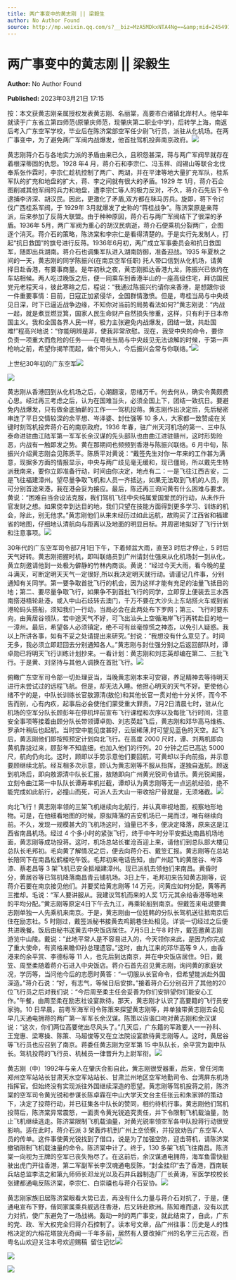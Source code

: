 ```yaml
---
title: ​两广事变中的黄志刚 || 梁毅生
author: No Author Found
source: http://mp.weixin.qq.com/s?__biz=MzA5MDkxNTA4Ng==&amp;mid=2454913281&amp;idx=1&amp;sn=439ca68b9b5ea4c07fd7f3435efa2b97&amp;chksm=87a3c960b0d44076ec722d1e3651f0cd26979172eab67185b42a808154f479a10947cfcc77fa&poc_token=HJ_Do2ejHyO-wNZGG8Q1S8FdPgy1YBBEob-nUEme
---
```


# ​两广事变中的黄志刚 || 梁毅生

**Author:** No Author Found

**Published:** 2023年03月21日 17:15

按：本文获黄志刚亲属授权发表黄志刚、名丽棠，高要市白诸镇北岸村人。他早年就读于广东省立第四师范(原肇庆师范，现肇庆第二职业中学)，后转学上海，南返后考入广东空军学校，毕业后在陈济棠部空军任少尉飞行员，派驻从化机场。在两广事变中，为了避免两广军阀内战爆发，他首批驾机投奔南京政府。![](https://mmbiz.qpic.cn/mmbiz_jpg/PJWG74pLsMayvR1AyLpp1OwsWXJhmAMu6hEnyJ4hyVxh2jeFxNGwngJfdXCj1cuXFPwvvJjPH1NhDydQF15CRA/640?wx_fmt=jpeg)

黄志刚蒋介石与各地实力派的矛盾由来已久，且积怨甚深，蒋与两广军阀早就存在着根深蒂固的仇怨。1928 年4 月，蒋介石和李宗仁、冯玉祥、阎锡山等联合北伐奉系张作霖时，李宗仁趁机控制了两广、两湖，并在平津等地大量扩充军队，桂系军队的扩充和地盘的扩大，蒋、李之间就有很大的矛盾。1929 年 1月，蒋介石企图削减其他军阀的兵力和地盘，遭李宗仁等人的极力反对，不久，蒋介石先后下令逮捕李济深、胡汉民。因此，更激化了矛盾,双方都在秣马厉兵。旋即，蒋下令讨伐广西桂系军阀，于 1929年 3月就爆发了史称的“蒋桂战争”。陈济棠原是亲蒋派，后来参加了反蒋大联盟。由于种种原因，蒋介石与两广军阀结下了很深的矛盾。1936年 5月，两广军阀为重心的胡汉民病逝，蒋介石便乘机分裂两广，企图逐个消灭。蒋介石的策略，陈济棠和李宗仁是看得清楚的。于是实行先发制人，打起“抗日救国”的旗号进行反蒋。1936年6月初，两广成立军事委员会和抗日救国军，随即出兵湖南。蒋介石也调集军队进入湖南防御，准备迎战。1935 年夏秋之间的一天，黄志刚的同学陈振兴(在南京空军任职) 托人带口信到从化机场，请黄择日赴香港，有要事商量。是年初秋之夜，黄志刚抵达香港九龙，陈振兴已依约在车站相候。两人吃过晚饭之后，便一同乘车到香港半山的一座高级住宅，拜访国民党元老程天斗，彼此寒暄之后，程说：“我通过陈振兴约请你来香港，是想跟你谈一件重要事情：目前，日寇正加紧侵华，全国群情激愤。但是，粤桂当局与中央歧见日深，时下已逼近战争边缘，不知你对当前的局势看法如何?”黄志刚说：“内战一起，就是煮豆燃豆箕，国家人民生命财产自然损失惨重，这样，只有利于日本帝国主义。我和全国各界人民一样，极力主张避免内战爆发，团结一致，共赴国难!”程高兴地说：“你能明辨是非，使我非常欣慰。现在，我受中央的命令，要你负责一项重大而危险的任务——在粤桂当局与中央歧见无法谅解的时候，于第一声枪响之前，希望你揭竿而起，做个带头人，今后振兴会常与你联络。”![](https://mmbiz.qpic.cn/mmbiz_jpg/PJWG74pLsMb0x2qXFHiaMibHcKtVSx2iarb1U1RcjaDtxYibuHXhQTIgCWfDgwsASkT3DqtClNcFd2EQqajxg8muQw/640)

上世纪30年初的广东空军![](https://mmbiz.qpic.cn/mmbiz_jpg/PJWG74pLsMb0x2qXFHiaMibHcKtVSx2iarbHicW6c61S9IPthv2dT9Niam3lycW4u00icuHoPD1dD9RG6Hk7ZpGOnLdg/640)

![](https://mmbiz.qpic.cn/mmbiz_jpg/PJWG74pLsMb0x2qXFHiaMibHcKtVSx2iarbxHWMz6xkK0YO46lJkxMw9vUjmN1U8QI8r1pM6ngUBboLHZh216YZsQ/640)

黄志刚从香港回到从化机场之后，心潮翻滚，思绪万千。何去何从，确实令黄颇费心思。经过再三考虑之后，认为在国难当头，必须全国上下，团结一致抗日。要避免内战爆发，只有做金底抽薪的工作一一驾机投蒋。黄志刚作出决定后，先后秘密串连了平日交情较深的余平想、岑泽婆、封仕强等 10 多人，大家都一致赞成在关键时刻驾机投奔蒋介石的南京政府。1936 年春，驻广州天河机场的第一、三中队泰命进驻曲江陆军第一军军长余汉谋的先头部队也由曲江进驻赣州，这时形势险恶，内战有一触即发之势。黄在那期间也频频到香港与陈振兴联络。6 月中旬，陈振兴介绍黄志刚会见陈质平。陈质平对黄说：“戴签先生对你一年来的工作甚为满意，现据多方面的情报显示，中央与两广歧见毫无缓和，现已僵局，所以戴先生特派我南来，要你立即准备行动，时间由你决定，地点有二：一是飞往江西吉安，二是飞往福建漳州。望尽量争取飞机和人员一齐抵达，如果无法取到飞机的人员，则可分别首途来港，我在港会妥为接应。最后，陈还再三询问黄有什么困难与要求。黄说：“困难自当会设法克服，我们驾机飞往中央纯属爱国爱民的行动，从未作升官发财之想。如果侥幸到达目的地，我们只望在技能方面得到更多学习、训练的机会，除此，别无他求。”黄志刚他们从来未经历过如此远航，故购买了江西省和福建省的地图，仔细地认清航向与距离以及地面的明显目标。并周密地拟好了飞行计划和注意事项。![](https://mmbiz.qpic.cn/mmbiz_jpg/PJWG74pLsMb0x2qXFHiaMibHcKtVSx2iarbu3SGWMs7Gib1pTnQf5dibLfI4ZbvR16cVagkgZibB7U0oRTLGyYYdXWQg/640)

30年代的广东空军司令部7月1日下午，下着倾盆大雨，直至3 时后才停止，5 时后天气好转。黄志刚把握时机，即叫联络员到广州请封仕强来从化机场封一到从化，黄立刻邀请他到一处极为僻静的竹林内商谈。黄说：“经过今天大雨，看今晚的星斗满天，可断定明天天气一定很好,所以我决定明天就行动。请谨记几件事，分别通知有关同学。第一要争取首批飞行的机会，因为这样才能有充足的油量飞抵目的地；第二、要尽量争取飞行，如果争不到首批飞行的同学，立即穿上便装去三水西南搭港梧轮赴港，或入中山石歧转去澳门，千万不要在大沙头上东站搭火车或到省港轮码头搭船，须知我们一行动，当局必会在此两处布下罗网；第三、飞行时要东向，由黄居谷领队，若中途天气不好，可飞出汕头上空循海岸飞行再转赴目的地一一漳州。最后，希望各人必须镇定，绝不可有丝毫惊慌之神态，以免引人疑惑。我以上所讲各事，如有不妥之处请提出来研究。”封说：“我想没有什么意见了。时间无多，我必须立即赶回去分别通知各人。”黄志刚与封仕强分别之后返回部队时，谭卓勋已将明天飞行训练计划抄来。一看计划：黄志刚和刘志英却编在第二、三批飞行。于是黄、刘坚持与其他人调换在首批飞行。![](https://mmbiz.qpic.cn/mmbiz_jpg/PJWG74pLsMb0x2qXFHiaMibHcKtVSx2iarb36fsHwv2Eic3Mz97NjEDeDILPD9C3uOsDGEYha0fwesp0arkheWXPbA/640)

俯瞰广东空军司令部一切处理妥当，当晚黄志刚本来可安寝，养足精神去等待明天进行未尝试过的远程飞航。但是，却无法入睡。他担心明天的天气不好。更使他心绪不宁的是，中队长训练长官敖源清(敖伦)和其他长官一贯对他十分关怀，而今不告而别，心有内疚，起事后必会使他们蒙受重大罪责。7月2日清晨七时，驻从化机场的空军分队长顾彭年在停机坪前宣布飞行课程和次序以及每批飞行时间，注意安全事项等接着由顾分队长带领谭卓勋、刘志英起飞后，黄志刚和邓华高马维栋、罗承叶稍后也起航。当时空中能见度甚好，云层稀薄,时可望见蓝色的天空。起飞后，黄志刚他们即按照预定计划向北飞行。在高度 2000 尺时，谭、刘两机即向黄机靠拢过来，顾彭年不知底细，也加入他们的行列。20 分钟之后已高达 5000 尺，航向仍向北。这时，顾即以手势示意他们要回航，可黄却以手向前指，并示意要顾继续北航。经互相多次示意，顾认为黄志刚等不服从指挥，遂独自返航。顾返到机场后，即向敖源清中队长汇报，敖随即向广州黄光锐司令请示。黄光锐闻报，立刻令曲江第一中队队长谭寿率机拦截，谭却认为黄志刚等无一点远航经验，绝不能完成如此航行，必撞山而死，可派人去大山一带收拾尸骨就是，无须堵截。![](https://mmbiz.qpic.cn/mmbiz_jpg/PJWG74pLsMb0x2qXFHiaMibHcKtVSx2iarbFkTBiaqkRyEpiaLFTawK5EgBh9iaWfbicJXeUAyM1jbwNw2UzMnJALpndQ/640)

向北飞行！黄志刚率领的三架飞机继续向北航行，并认真审视地图，视察地形地物。可是，在他细看地图的时候，原拟降落的吉安机场已一晃而过，唯有继续向前。不久，发现一规模甚大的飞机场这时，油量已不多，便决定降落，原来这是江西省南昌机场。经过 4 个多小时的紧张飞行，终于中午时分平安抵达南昌机场地面，黄志刚等成功投蒋。这时，机场总站长崔沧百迎上来，请他们到总队部大楼见总队长毛邦初。毛向黄了解情况之后，便去向蒋介石、戴笠汇报。黄志刚等在总站长陪同下在南昌松鹤楼吃午饭。毛邦初来电话告知，由广州起飞的黄居谷、岑泽漆、蔡老昌等 3 架飞机已安全抵福建漳州。现已派机去领他们来南昌。黄昏时分，黄居谷等已驾机降落南昌青云铺机场。3日上午，毛邦初来告知黄志刚等，说蒋介石要在南京接见他们。并要奖给黄志刚等 14 万元，问黄应如何分配，黄等再三推却。毛说：“军人要讲服从。我建议驾机而来的人奖 1万元其余给香港等地来的平均分配。”黄志刚等原定4日下午去九江，再乘轮船到南京。但戴签来电说要黄志刚单独一人先乘机来南京。于是，黄志刚由一位姓韩的分队长驾机送往抵南京后住在励志社。5 时刚过，戴签派秘书接黄去鸡鹅巷住处相见。详谈一切经过之后便共进晚餐。饭后由秘书送黄去中央饭店居住。7月5日上午8 时许，戴签邀黄志刚游览中山陵。戴说：“此地平常人是不容易进入的，今天领你来此，是因为你完成了重大使命，有资格来瞻仰孙总理遗容。”这时，由九江来的邓华高等 9 人，由香港来的余平赏、李德标等 11 人，也先后到达南京，并在中央饭店居住。9日，戴笠、周至柔随着蒋介石进入中央饭店。蒋介石首先召见黄志刚，询问黄的家庭状况，学历等，当问他今后的志愿时黄答：“一切服从长官命令，但希望能派赴外国深造。”蒋介石说：“好，有志气，等候日后安排。”接着蒋介石分别召开了其他的20 位飞行员之后对我们说：“今后周至柔主任会妥善为你们安排望你们能安心工作。”午餐，由周至柔在励志社设宴款待。那天，黄志刚才认识了高要籍的飞行员安家驹。10 日早晨，前粤军海军司令陈策来探望黄志刚等，并单独带黄志刚去会见早几天通电拥蒋的两广第一军军长余汉谋。陈策以诙谐口吻对黄志刚和余汉谋说：“这次，你们两位高要佬出尽风头了。”几天后，广东籍的军政要人一一孙科、王宠惠、梁寒操、陈策、马超俊等又在立法院设宴款待黄志刚等人。这时，黄居谷等飞行员也应召到了南京。蒋委任黄志刚为空军第 15 中队队长，余平赏为副中队长。驾机投蒋的飞行员、机械员一律晋升为上尉军衔。![](https://mmbiz.qpic.cn/mmbiz_jpg/PJWG74pLsMb0x2qXFHiaMibHcKtVSx2iarbQZLpnuBdvuX9oYib6sYnZxgWmMFdVRdmCCMK664mDGvh5LCglwGujFw/640)

黄志刚（中）1992年与亲人在肇庆合影自此，黄志刚很受器重，后来，曾任河南郑州空军站站长甘肃天水空军站站长、甘肃兰州地区空军地勤司令、台湾屏东机场指挥官。但始终没有实现派往外国继续深造的愿望。黄志刚等驾机投蒋之前，陈济棠的空军司令黄光锐和参谋长陈卓霖在中山大学天文台主任张云和朱家骅的策动下，决定了投蒋行动，并已征集各中队长的赞同，相约待机行事。黄志刚他们驾机投蒋后，陈济棠异常震怒，一面责令黄光锐追究责任，并下令限制飞机载油量，防止飞机继续逃走。陈济棠限制飞机载油量，对黄光锐率领空军各中队投蒋行动很受影响。适在此时，蒋介石派 3 架轰炸机到广州上空侦察，并投放劝告广东空军人员的传单。这件事使黄光锐找到了借口，说是为了加强空防，迎击蒋机，请陈济棠撤销限制飞机载油量的命令。陈济棠中计了。终于，130 多架飞机飞往南昌。陈济棠一向视为王牌的空军已丧失殆尽了。在这前后，余汉谋通电拥蒋，海军鱼雷快艇驶出虎门开往香港，第二军副军长李汉魂通电反陈，“封金挂印”去了香港，西南联兵站总监李洁之和第九师师长邓龙光以及石井兵器制造厂厂长黄涛，军医学校校长张建都通电反陈济棠，李宗仁、白崇禧也与蒋介石妥协。![](https://mmbiz.qpic.cn/mmbiz_jpg/PJWG74pLsMb0x2qXFHiaMibHcKtVSx2iarbOc5p7TNaibINIApk6EicvxcHicUkmTVTBRKibG7zF6FiaE4xC2pbLuPhib9A/640)

黄志刚家族旧居陈济棠眼看大势已去，再没有什么力量与蒋介石对抗了，于是，便通电宣布下野，偕同家属乘兵舰逃往香港，后又转赴欧洲。陈知难而退，没有以武力对抗，使广东避免了一场战祸。轰动一时的两广事变，就此结束了，自此，广东的党、政、军大权完全归蒋介石控制了。读本号文章，品广州往事：历史是人的性格决定的六榕花塔放光奇闻一千年多前，居然有人要改掉广州的名字三元古观，百粤名山欢迎关注本号欢迎赐稿  留住记忆![](https://mmbiz.qpic.cn/mmbiz_jpg/PJWG74pLsMb0x2qXFHiaMibHcKtVSx2iarbHNibaU0Z5qY4FFfibmJZwLL7ojWOTr6BjicNDiapEY96m4ZY36vnTVU35A/640)

![](https://mmbiz.qpic.cn/mmbiz_gif/PJWG74pLsMayvR1AyLpp1OwsWXJhmAMusfs1pQabdPdhBk4997RJ6orCd8NJIkE6QtgAQLO9aEydzZrVqqk7ew/640?wx_fmt=gif&wxfrom=5&wx_lazy=1)

![](https://mmbiz.qpic.cn/mmbiz_png/PJWG74pLsMbxzxSWsbSxWa401icEeDUWiawxAxbdgTq3LmtribGicfmgEgabFONInhdrQRwY9Y4pmxRGlAoaQAaMDA/640?wx_fmt=jpeg&wxfrom=5&wx_lazy=1&wx_co=1)



